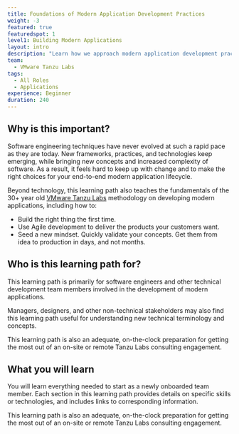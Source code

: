```yaml
---
title: Foundations of Modern Application Development Practices
weight: -3
featured: true
featuredspot: 1
level1: Building Modern Applications
layout: intro
description: "Learn how we approach modern application development practices, teaming, culture, and technology at VMware Tanzu Labs."
team:
  - VMware Tanzu Labs
tags:
  - All Roles
  - Applications
experience: Beginner
duration: 240
---
```

 
## Why is this important?
 
Software engineering techniques have never evolved at such a rapid pace as they are today. New frameworks, practices, and technologies keep emerging, while bringing new concepts and increased complexity of software. As a result, it feels hard to keep up with change and to make the right choices for your end-to-end modern application lifecycle.
 
Beyond technology, this learning path also teaches the fundamentals of the 30+ year old [VMware Tanzu Labs](https://tanzu.vmware.com/labs) methodology on developing modern applications, including how to:
 
- Build the right thing the first time.
- Use Agile development to deliver the products your customers want.
- Seed a new mindset. Quickly validate your concepts. Get them from idea to production in days, and not months.
 
## Who is this learning path for?
 
This learning path is primarily for software engineers and other technical development team members involved in the development of modern applications. 
 
Managers, designers, and other non-technical stakeholders may also find this learning path useful for understanding new technical terminology and concepts. 

This learning path is also an adequate, on-the-clock preparation for getting the most out of an on-site or remote Tanzu Labs consulting engagement. 

## What you will learn
 
You will learn everything needed to start as a newly onboarded team member. Each section in this learning path provides details on specific skills or technologies, and includes links to corresponding information. 

This learning path is also an adequate, on-the-clock preparation for getting the most out of an on-site or remote Tanzu Labs consulting engagement.